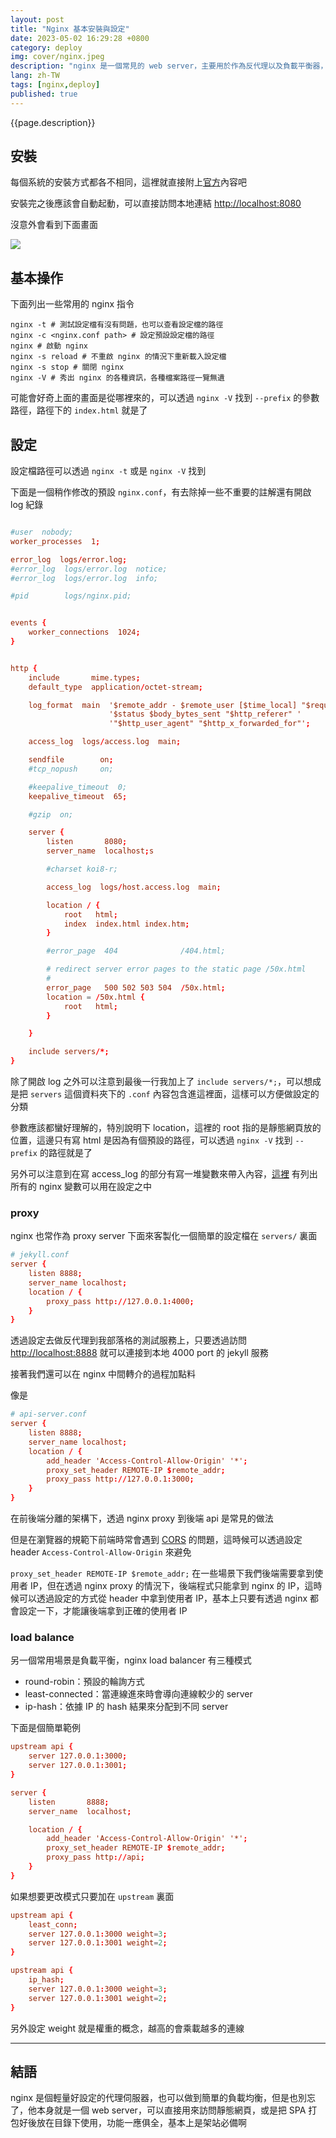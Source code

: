 ```yaml
---
layout: post
title: "Nginx 基本安裝與設定"
date: 2023-05-02 16:29:28 +0800
category: deploy
img: cover/nginx.jpeg
description: "nginx 是一個常見的 web server，主要用於作為反代理以及負載平衡器，不過本身也可以做一些請求的前處理，以供後面的程式使用，簡單紀錄下安裝與設定，也會用 netcat 做個簡單的測試"
lang: zh-TW
tags: [nginx,deploy]
published: true
---
```


{{page.description}}

## 安裝

每個系統的安裝方式都各不相同，這裡就直接附上[官方](https://www.nginx.com/resources/wiki/start/topics/tutorials/install/)內容吧

安裝完之後應該會自動起動，可以直接訪問本地連結 [http://localhost:8080](http://localhost:8080)

沒意外會看到下面畫面

![]({{site.baseurl}}/assets/img/nginx-index.png)

## 基本操作

下面列出一些常用的 nginx 指令

```shell
nginx -t # 測試設定檔有沒有問題，也可以查看設定檔的路徑
nginx -c <nginx.conf path> # 設定預設設定檔的路徑
nginx # 啟動 nginx
nginx -s reload # 不重啟 nginx 的情況下重新載入設定檔
nginx -s stop # 關閉 nginx
nginx -V # 秀出 nginx 的各種資訊，各種檔案路徑一覽無遺
```

可能會好奇上面的畫面是從哪裡來的，可以透過 `nginx -V` 找到 `--prefix` 的參數路徑，路徑下的 `index.html` 就是了

## 設定

設定檔路徑可以透過 `nginx -t` 或是 `nginx -V` 找到

下面是一個稍作修改的預設 `nginx.conf`，有去除掉一些不重要的註解還有開啟 log 紀錄

```conf

#user  nobody;
worker_processes  1;

error_log  logs/error.log;
#error_log  logs/error.log  notice;
#error_log  logs/error.log  info;

#pid        logs/nginx.pid;


events {
    worker_connections  1024;
}


http {
    include       mime.types;
    default_type  application/octet-stream;

    log_format  main  '$remote_addr - $remote_user [$time_local] "$request" '
                      '$status $body_bytes_sent "$http_referer" '
                      '"$http_user_agent" "$http_x_forwarded_for"';

    access_log  logs/access.log  main;

    sendfile        on;
    #tcp_nopush     on;

    #keepalive_timeout  0;
    keepalive_timeout  65;

    #gzip  on;

    server {
        listen       8080;
        server_name  localhost;s

        #charset koi8-r;

        access_log  logs/host.access.log  main;

        location / {
            root   html;
            index  index.html index.htm;
        }

        #error_page  404              /404.html;

        # redirect server error pages to the static page /50x.html
        #
        error_page   500 502 503 504  /50x.html;
        location = /50x.html {
            root   html;
        }

    }

    include servers/*;
}
```

除了開啟 log 之外可以注意到最後一行我加上了 `include servers/*;`，可以想成是把 `servers` 這個資料夾下的 `.conf` 內容包含進這裡面，這樣可以方便做設定的分類

參數應該都蠻好理解的，特別說明下 location，這裡的 root 指的是靜態網頁放的位置，這邊只有寫 html 是因為有個預設的路徑，可以透過 `nginx -V` 找到 `--prefix` 的路徑就是了

另外可以注意到在寫 access_log 的部分有寫一堆變數來帶入內容，[這裡](https://www.javatpoint.com/nginx-variables) 有列出所有的 nginx 變數可以用在設定之中

### proxy

nginx 也常作為 proxy server 下面來客製化一個簡單的設定檔在 `servers/` 裏面

```conf
# jekyll.conf
server {
    listen 8888;
    server_name localhost;
    location / {
        proxy_pass http://127.0.0.1:4000;
    }
}
```

透過設定去做反代理到我部落格的測試服務上，只要透過訪問 [http://localhost:8888](http://localhost:8888) 就可以連接到本地 4000 port 的 jekyll 服務

接著我們還可以在 nginx 中間轉介的過程加點料

像是

```conf
# api-server.conf
server {
    listen 8888;
    server_name localhost;
    location / {
        add_header 'Access-Control-Allow-Origin' '*';
        proxy_set_header REMOTE-IP $remote_addr;
        proxy_pass http://127.0.0.1:3000;
    }
}
```

在前後端分離的架構下，透過 nginx proxy 到後端 api 是常見的做法

但是在瀏覽器的規範下前端時常會遇到 [CORS](https://developer.mozilla.org/zh-TW/docs/Web/HTTP/CORS) 的問題，這時候可以透過設定 header `Access-Control-Allow-Origin` 來避免

`proxy_set_header REMOTE-IP $remote_addr;` 在一些場景下我們後端需要拿到使用者 IP，但在透過 nginx proxy 的情況下，後端程式只能拿到 nginx 的 IP，這時候可以透過設定的方式從 header 中拿到使用者 IP，基本上只要有透過 nginx 都會設定一下，才能讓後端拿到正確的使用者 IP

### load balance

另一個常用場景是負載平衡，nginx load balancer 有三種模式

+ round-robin：預設的輪詢方式
+ least-connected：當連線進來時會導向連線較少的 server
+ ip-hash：依據 IP 的 hash 結果來分配到不同 server

下面是個簡單範例

```conf
upstream api {
    server 127.0.0.1:3000;
    server 127.0.0.1:3001;
}

server {
    listen       8888;
    server_name  localhost;

    location / {
        add_header 'Access-Control-Allow-Origin' '*';
        proxy_set_header REMOTE-IP $remote_addr;
        proxy_pass http://api;
    }
}
```

如果想要更改模式只要加在 `upstream` 裏面

```conf
upstream api {
    least_conn;
    server 127.0.0.1:3000 weight=3;
    server 127.0.0.1:3001 weight=2;
}

upstream api {
    ip_hash;
    server 127.0.0.1:3000 weight=3;
    server 127.0.0.1:3001 weight=2;
}
```

另外設定 weight 就是權重的概念，越高的會乘載越多的連線

---

## 結語

nginx 是個輕量好設定的代理伺服器，也可以做到簡單的負載均衡，但是也別忘了，他本身就是一個 web server，可以直接用來訪問靜態網頁，或是把 SPA 打包好後放在目錄下使用，功能一應俱全，基本上是架站必備啊
